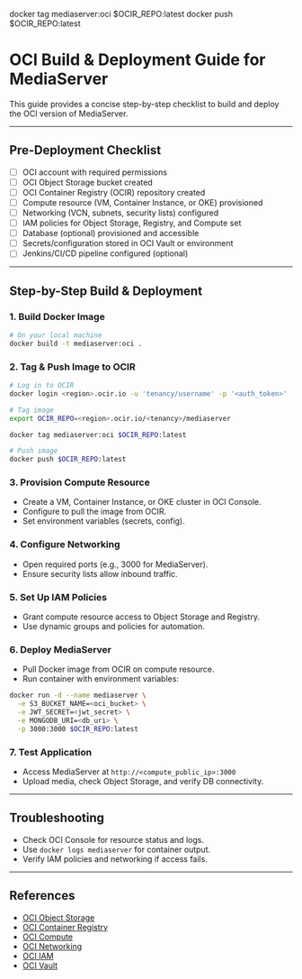 docker tag mediaserver:oci $OCIR_REPO:latest
docker push $OCIR_REPO:latest

# OCI Build & Deployment Guide for MediaServer

This guide provides a concise step-by-step checklist to build and deploy the OCI version of MediaServer.

---

## Pre-Deployment Checklist

- [ ] OCI account with required permissions
- [ ] OCI Object Storage bucket created
- [ ] OCI Container Registry (OCIR) repository created
- [ ] Compute resource (VM, Container Instance, or OKE) provisioned
- [ ] Networking (VCN, subnets, security lists) configured
- [ ] IAM policies for Object Storage, Registry, and Compute set
- [ ] Database (optional) provisioned and accessible
- [ ] Secrets/configuration stored in OCI Vault or environment
- [ ] Jenkins/CI/CD pipeline configured (optional)

---

## Step-by-Step Build & Deployment

### 1. Build Docker Image

```bash
# On your local machine
docker build -t mediaserver:oci .
```

### 2. Tag & Push Image to OCIR

```bash
# Log in to OCIR
docker login <region>.ocir.io -u 'tenancy/username' -p '<auth_token>'

# Tag image
export OCIR_REPO=<region>.ocir.io/<tenancy>/mediaserver

docker tag mediaserver:oci $OCIR_REPO:latest

# Push image
docker push $OCIR_REPO:latest
```

### 3. Provision Compute Resource

- Create a VM, Container Instance, or OKE cluster in OCI Console.
- Configure to pull the image from OCIR.
- Set environment variables (secrets, config).

### 4. Configure Networking

- Open required ports (e.g., 3000 for MediaServer).
- Ensure security lists allow inbound traffic.

### 5. Set Up IAM Policies

- Grant compute resource access to Object Storage and Registry.
- Use dynamic groups and policies for automation.

### 6. Deploy MediaServer

- Pull Docker image from OCIR on compute resource.
- Run container with environment variables:

```bash
docker run -d --name mediaserver \
  -e S3_BUCKET_NAME=<oci_bucket> \
  -e JWT_SECRET=<jwt_secret> \
  -e MONGODB_URI=<db_uri> \
  -p 3000:3000 $OCIR_REPO:latest
```

### 7. Test Application

- Access MediaServer at `http://<compute_public_ip>:3000`
- Upload media, check Object Storage, and verify DB connectivity.

---

## Troubleshooting

- Check OCI Console for resource status and logs.
- Use `docker logs mediaserver` for container output.
- Verify IAM policies and networking if access fails.

---

## References

- [OCI Object Storage](https://docs.oracle.com/en-us/iaas/Content/Object/home.htm)
- [OCI Container Registry](https://docs.oracle.com/en-us/iaas/Content/Registry/home.htm)
- [OCI Compute](https://docs.oracle.com/en-us/iaas/Content/Compute/home.htm)
- [OCI Networking](https://docs.oracle.com/en-us/iaas/Content/Network/home.htm)
- [OCI IAM](https://docs.oracle.com/en-us/iaas/Content/Identity/home.htm)
- [OCI Vault](https://docs.oracle.com/en-us/iaas/Content/KeyManagement/home.htm)
